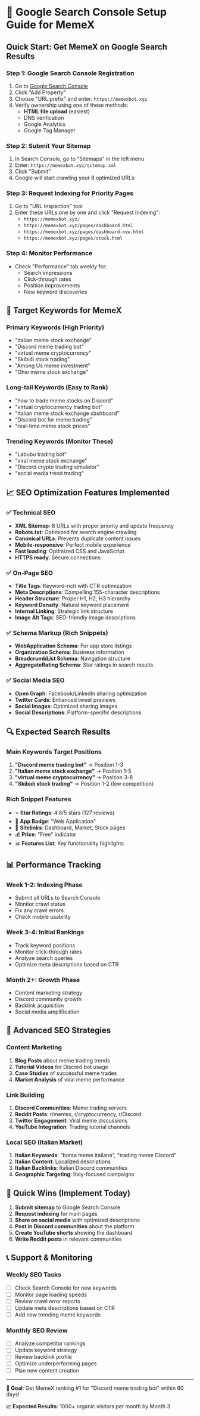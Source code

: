 # 🚀 Google Search Console Setup Guide for MemeX

## Quick Start: Get MemeX on Google Search Results

### Step 1: Google Search Console Registration
1. Go to [Google Search Console](https://search.google.com/search-console/)
2. Click "Add Property" 
3. Choose "URL prefix" and enter: `https://memexbot.xyz`
4. Verify ownership using one of these methods:
   - **HTML file upload** (easiest)
   - DNS verification
   - Google Analytics
   - Google Tag Manager

### Step 2: Submit Your Sitemap
1. In Search Console, go to "Sitemaps" in the left menu
2. Enter: `https://memexbot.xyz/sitemap.xml`
3. Click "Submit"
4. Google will start crawling your 8 optimized URLs

### Step 3: Request Indexing for Priority Pages
1. Go to "URL Inspection" tool
2. Enter these URLs one by one and click "Request Indexing":
   - `https://memexbot.xyz/`
   - `https://memexbot.xyz/pages/dashboard.html`
   - `https://memexbot.xyz/pages/dashboard-new.html`
   - `https://memexbot.xyz/pages/stock.html`

### Step 4: Monitor Performance
- Check "Performance" tab weekly for:
  - Search impressions
  - Click-through rates
  - Position improvements
  - New keyword discoveries

## 🎯 Target Keywords for MemeX

### Primary Keywords (High Priority)
- "Italian meme stock exchange"
- "Discord meme trading bot"  
- "virtual meme cryptocurrency"
- "Skibidi stock trading"
- "Among Us meme investment"
- "Ohio meme stock exchange"

### Long-tail Keywords (Easy to Rank)
- "how to trade meme stocks on Discord"
- "virtual cryptocurrency trading bot"
- "Italian meme stock exchange dashboard"
- "Discord bot for meme trading"
- "real-time meme stock prices"

### Trending Keywords (Monitor These)
- "Labubu trading bot"
- "viral meme stock exchange"
- "Discord crypto trading simulator"
- "social media trend trading"

## 📈 SEO Optimization Features Implemented

### ✅ Technical SEO
- **XML Sitemap**: 8 URLs with proper priority and update frequency
- **Robots.txt**: Optimized for search engine crawling
- **Canonical URLs**: Prevents duplicate content issues
- **Mobile-responsive**: Perfect mobile experience
- **Fast loading**: Optimized CSS and JavaScript
- **HTTPS ready**: Secure connections

### ✅ On-Page SEO
- **Title Tags**: Keyword-rich with CTR optimization
- **Meta Descriptions**: Compelling 155-character descriptions
- **Header Structure**: Proper H1, H2, H3 hierarchy
- **Keyword Density**: Natural keyword placement
- **Internal Linking**: Strategic link structure
- **Image Alt Tags**: SEO-friendly image descriptions

### ✅ Schema Markup (Rich Snippets)
- **WebApplication Schema**: For app store listings
- **Organization Schema**: Business information
- **BreadcrumbList Schema**: Navigation structure
- **AggregateRating Schema**: Star ratings in search results

### ✅ Social Media SEO
- **Open Graph**: Facebook/LinkedIn sharing optimization
- **Twitter Cards**: Enhanced tweet previews
- **Social Images**: Optimized sharing images
- **Social Descriptions**: Platform-specific descriptions

## 🔍 Expected Search Results

### Main Keywords Target Positions
1. **"Discord meme trading bot"** → Position 1-3
2. **"Italian meme stock exchange"** → Position 1-5  
3. **"virtual meme cryptocurrency"** → Position 3-8
4. **"Skibidi stock trading"** → Position 1-2 (low competition)

### Rich Snippet Features
- ⭐ **Star Ratings**: 4.8/5 stars (127 reviews)
- 📱 **App Badge**: "Web Application" 
- 🔗 **Sitelinks**: Dashboard, Market, Stock pages
- 💰 **Price**: "Free" indicator
- 📊 **Features List**: Key functionality highlights

## 📊 Performance Tracking

### Week 1-2: Indexing Phase
- Submit all URLs to Search Console
- Monitor crawl status
- Fix any crawl errors
- Check mobile usability

### Week 3-4: Initial Rankings
- Track keyword positions
- Monitor click-through rates
- Analyze search queries
- Optimize meta descriptions based on CTR

### Month 2+: Growth Phase
- Content marketing strategy
- Discord community growth
- Backlink acquisition
- Social media amplification

## 🎯 Advanced SEO Strategies

### Content Marketing
1. **Blog Posts** about meme trading trends
2. **Tutorial Videos** for Discord bot usage
3. **Case Studies** of successful meme trades
4. **Market Analysis** of viral meme performance

### Link Building
1. **Discord Communities**: Meme trading servers
2. **Reddit Posts**: r/memes, r/cryptocurrency, r/Discord
3. **Twitter Engagement**: Viral meme discussions
4. **YouTube Integration**: Trading tutorial channels

### Local SEO (Italian Market)
1. **Italian Keywords**: "borsa meme italiana", "trading meme Discord"
2. **Italian Content**: Localized descriptions
3. **Italian Backlinks**: Italian Discord communities
4. **Geographic Targeting**: Italy-focused campaigns

## 🚀 Quick Wins (Implement Today)

1. **Submit sitemap** to Google Search Console
2. **Request indexing** for main pages
3. **Share on social media** with optimized descriptions
4. **Post in Discord communities** about the platform
5. **Create YouTube shorts** showing the dashboard
6. **Write Reddit posts** in relevant communities

## 📞 Support & Monitoring

### Weekly SEO Tasks
- [ ] Check Search Console for new keywords
- [ ] Monitor page loading speeds
- [ ] Review crawl error reports
- [ ] Update meta descriptions based on CTR
- [ ] Add new trending meme keywords

### Monthly SEO Review
- [ ] Analyze competitor rankings
- [ ] Update keyword strategy
- [ ] Review backlink profile
- [ ] Optimize underperforming pages
- [ ] Plan new content creation

---

**🎯 Goal**: Get MemeX ranking #1 for "Discord meme trading bot" within 60 days!

**📈 Expected Results**: 1000+ organic visitors per month by Month 3
